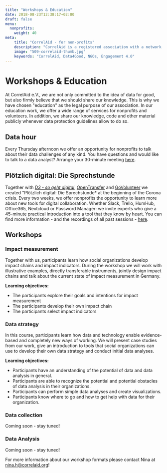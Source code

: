 ```yaml
---
title: "Workshops & Education"
date: 2018-08-23T12:38:17+02:00
draft: false
menu:
  nonprofits:
    weight: 40
meta:
    title: "CorrelAid - for non-profits"
    description: "CorrelAid is a registered association with a network of 1300 data analysts"
    image: "509-correlaid-thumb.jpg"
    keywords: "CorrelAid, Data4Good, NGOs, Engagement 4.0"
---
```

# Workshops & Education

At CorrelAid e.V., we are not only committed to the idea of data for good, but also firmly believe that we should share our knowledge. This is why we have chosen "education" as the legal purpose of our association. In our education work, we offer a wide range of services for nonprofits and volunteers. In addition, we share our knowledge, code and other material publicly whenever data protection guidelines allow to do so.


## Data hour

Every Thursday afternoon we offer an opportunity for nonprofits to talk about their data challenges of any kind. You have questions and would like to talk to a data analyst? Arrange your 30-minute meeting [here](https://calendly.com/correlaid/30min).

## Plötzlich digital: Die Sprechstunde
Together with [*D3 - so geht digital*](https://so-geht-digital.de), [OpenTransfer](https://opentransfer.de/) and [GoVolunteer](https://govolunteer.com) we created "Plötzlich digital: Die Sprechstunde* at the beginning of the Corona crisis. Every two weeks, we offer nonprofits the opportunity to learn more about new tools for digital collaboration. Whether Slack, Trello, HumHub, Office365, Nextcloud or Password Manager: we invite experts who give a 45-minute practical introduction into a tool that they know by heart. You can find more information - and the recordings of all past sessions - [here](https://so-geht-digital.de/ploetzlich-digital-die-sprechstunde/).

## Workshops
### Impact measurement
Together with us, participants learn how social organizations develop impact chains and impact indicators. During the workshop we will work with illustrative examples, directly transferable instruments, jointly design impact chains and talk about the current state of impact measurement in Germany.

**Learning objectives:**
- The participants explore their goals and intentions for impact measurement
- The participants develop their own impact chain
- The participants select impact indicators

### Data strategy
In this course, participants learn how data and technology enable evidence-based and completely new ways of working. We will present case studies from our work, give an introduction to tools that social organizations can use to develop their own data strategy and conduct initial data analyses. 

**Learning objectives:**
- Participants have an understanding of the potential of data and data analysis in general.
- Participants are able to recognize the potential and potential obstacles of data analysis in their organizations.
- Participants can perform simple data analyses and create visualizations.
- Participants know where to go and how to get help with data for their organization.


### Data collection
Coming soon - stay tuned!

### Data Analysis
Coming soon - stay tuned!


For more information about our workshop formats please contact Nina at [nina.h@correlaid.org](nina.h@correlaid.org)!

